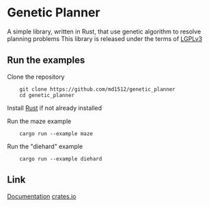# Genetic Planner
A simple library, written in Rust, that use genetic algorithm to resolve planning problems
This library is released under the terms of [LGPLv3](https://www.gnu.org/licenses/lgpl-3.0.en.html)

## Run the examples
Clone the repository
```
	git clone https://github.com/md1512/genetic_planner
	cd genetic_planner
```

Install [Rust](https://www.rust-lang.org/en-US/downloads.html) if not already installed

Run the maze example
```
	cargo run --example maze
```

Run the "diehard" example
```
	cargo run --example diehard
```

## Link
[Documentation](https://md1512.github.io/genetic_planner/genetic_planner/)
[crates.io](https://crates.io/crates/genetic_planner)

